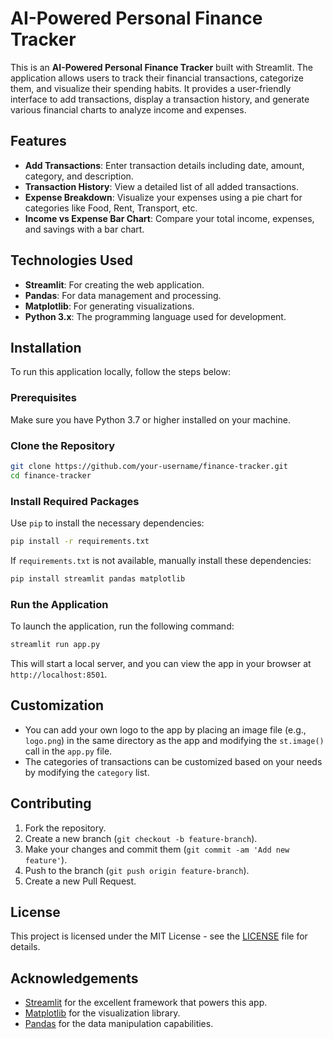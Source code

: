 # AI-Powered Personal Finance Tracker

This is an **AI-Powered Personal Finance Tracker** built with Streamlit. The application allows users to track their financial transactions, categorize them, and visualize their spending habits. It provides a user-friendly interface to add transactions, display a transaction history, and generate various financial charts to analyze income and expenses.

## Features

- **Add Transactions**: Enter transaction details including date, amount, category, and description.
- **Transaction History**: View a detailed list of all added transactions.
- **Expense Breakdown**: Visualize your expenses using a pie chart for categories like Food, Rent, Transport, etc.
- **Income vs Expense Bar Chart**: Compare your total income, expenses, and savings with a bar chart.

## Technologies Used

- **Streamlit**: For creating the web application.
- **Pandas**: For data management and processing.
- **Matplotlib**: For generating visualizations.
- **Python 3.x**: The programming language used for development.

## Installation

To run this application locally, follow the steps below:

### Prerequisites

Make sure you have Python 3.7 or higher installed on your machine.

### Clone the Repository

```bash
git clone https://github.com/your-username/finance-tracker.git
cd finance-tracker
```

### Install Required Packages

Use `pip` to install the necessary dependencies:

```bash
pip install -r requirements.txt
```

If `requirements.txt` is not available, manually install these dependencies:

```bash
pip install streamlit pandas matplotlib
```

### Run the Application

To launch the application, run the following command:

```bash
streamlit run app.py
```

This will start a local server, and you can view the app in your browser at `http://localhost:8501`.

## Customization

- You can add your own logo to the app by placing an image file (e.g., `logo.png`) in the same directory as the app and modifying the `st.image()` call in the `app.py` file.
- The categories of transactions can be customized based on your needs by modifying the `category` list.

## Contributing

1. Fork the repository.
2. Create a new branch (`git checkout -b feature-branch`).
3. Make your changes and commit them (`git commit -am 'Add new feature'`).
4. Push to the branch (`git push origin feature-branch`).
5. Create a new Pull Request.

## License

This project is licensed under the MIT License - see the [LICENSE](LICENSE) file for details.

## Acknowledgements

- [Streamlit](https://streamlit.io/) for the excellent framework that powers this app.
- [Matplotlib](https://matplotlib.org/) for the visualization library.
- [Pandas](https://pandas.pydata.org/) for the data manipulation capabilities.


